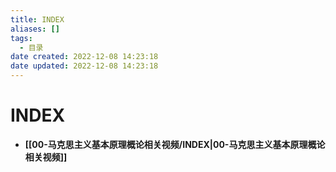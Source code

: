 ```yaml
---
title: INDEX
aliases: []
tags:
  - 目录
date created: 2022-12-08 14:23:18
date updated: 2022-12-08 14:23:18
---
```


# INDEX

- **[[00-马克思主义基本原理概论相关视频/INDEX|00-马克思主义基本原理概论相关视频]]**
